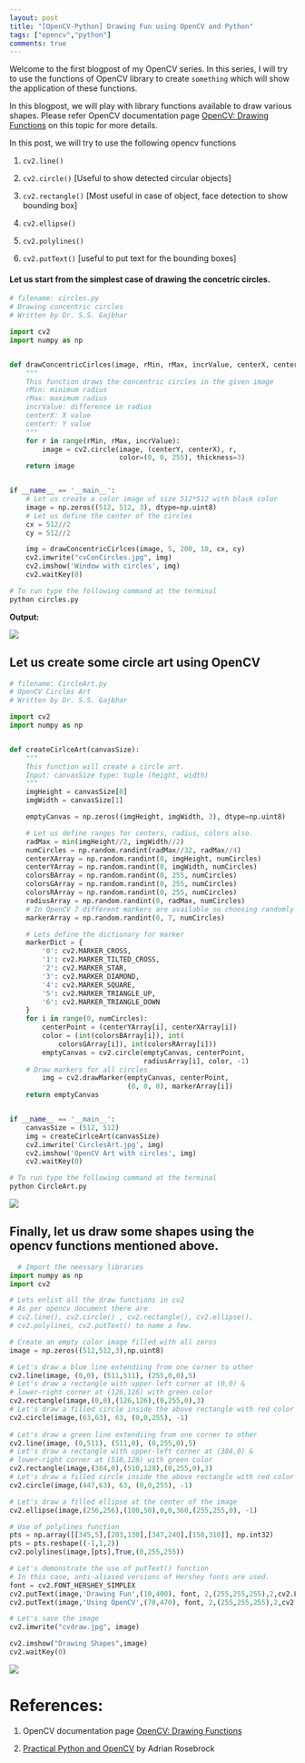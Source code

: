 ```yaml
---
layout: post
title: "[OpenCV-Python] Drawing Fun using OpenCV and Python"
tags: ["opencv","python"]
comments: true
---
```

Welcome to the first blogpost of my OpenCV series. In this series, I will try to use the functions of OpenCV library to create `something` which will show the application of these functions. 

In this blogpost, we will play with library functions available to draw various shapes.  Please refer OpenCV documentation page [OpenCV: Drawing Functions](https://docs.opencv.org/master/d6/d6e/group__imgproc__draw.html#gaf10604b069374903dbd0f0488cb43670) on this topic for more details. 

In this post, we will try to use the following opencv functions

1. `cv2.line()`

2. `cv2.circle()` [Useful to show detected circular objects]

3. `cv2.rectangle()` [Most useful in case of object, face detection to show bounding box]

4. `cv2.ellipse()`

5. `cv2.polylines()`

6. `cv2.putText()` [useful to put text for the bounding boxes]
   
   

#### Let us start from the simplest case of drawing the concetric circles.

```python
# filename: circles.py
# Drawing concentric circles
# Written by Dr. S.S. Gajbhar

import cv2
import numpy as np


def drawConcentricCirlces(image, rMin, rMax, incrValue, centerX, centerY):
    """
    This function draws the concentric circles in the given image 
    rMin: minimum radius
    rMax: maximum radius
    incrValue: difference in radius
    centerX: X value
    centerY: Y value
    """
    for r in range(rMin, rMax, incrValue):
        image = cv2.circle(image, (centerY, centerX), r,
                           color=(0, 0, 255), thickness=3)
    return image


if __name__ == '__main__':
    # Let us create a color image of size 512*512 with black color
    image = np.zeros((512, 512, 3), dtype=np.uint8)
    # Let us define the center of the circles
    cx = 512//2
    cy = 512//2

    img = drawConcentricCirlces(image, 5, 200, 10, cx, cy)
    cv2.imwrite("cvConCircles.jpg", img)
    cv2.imshow('Window with circles', img)
    cv2.waitKey(0)


```

```bash
# To run type the following command at the terminal
python circles.py
```

**Output:**

![](/assets/images/20201207/pic1.jpg)

## Let us create some circle art using OpenCV

```python
# filename: CircleArt.py
# OpenCV Circles Art
# Written by Dr. S.S. Gajbhar

import cv2
import numpy as np


def createCirlceArt(canvasSize):
    """
    This function will create a circle art.
    Input: canvasSize type: tuple (height, width)
    """
    imgHeight = canvasSize[0]
    imgWidth = canvasSize[1]

    emptyCanvas = np.zeros((imgHeight, imgWidth, 3), dtype=np.uint8)

    # Let us define ranges for centers, radius, colors also.
    radMax = min(imgHeight//2, imgWidth//2)
    numCircles = np.random.randint(radMax//32, radMax//4)
    centerXArray = np.random.randint(0, imgHeight, numCircles)
    centerYArray = np.random.randint(0, imgWidth, numCircles)
    colorsBArray = np.random.randint(0, 255, numCircles)
    colorsGArray = np.random.randint(0, 255, numCircles)
    colorsRArray = np.random.randint(0, 255, numCircles)
    radiusArray = np.random.randint(0, radMax, numCircles)
    # In OpenCV 7 different markers are available so choosing randomly that also
    markerArray = np.random.randint(0, 7, numCircles)

    # Lets define the dictionary for marker
    markerDict = {
        '0': cv2.MARKER_CROSS,
        '1': cv2.MARKER_TILTED_CROSS,
        '2': cv2.MARKER_STAR,
        '3': cv2.MARKER_DIAMOND,
        '4': cv2.MARKER_SQUARE,
        '5': cv2.MARKER_TRIANGLE_UP,
        '6': cv2.MARKER_TRIANGLE_DOWN
    }
    for i in range(0, numCircles):
        centerPoint = (centerYArray[i], centerXArray[i])
        color = (int(colorsBArray[i]), int(
            colorsGArray[i]), int(colorsRArray[i]))
        emptyCanvas = cv2.circle(emptyCanvas, centerPoint,
                                 radiusArray[i], color, -1)
    # Draw markers for all circles
        img = cv2.drawMarker(emptyCanvas, centerPoint,
                             (0, 0, 0), markerArray[i])
    return emptyCanvas


if __name__ == '__main__':
    canvasSize = (512, 512)
    img = createCirlceArt(canvasSize)
    cv2.imwrite('CirclesArt.jpg', img)
    cv2.imshow('OpenCV Art with circles', img)
    cv2.waitKey(0)


```

```bash
# To run type the following command at the terminal
python CircleArt.py
```

![](/assets/images/20201207/pic2.jpg)
## Finally, let us draw some shapes using the opencv functions mentioned above.

```python
  # Import the neessary libraries
import numpy as np
import cv2

# Lets enlist all the draw functions in cv2
# As per opencv document there are 
# cv2.line(), cv2.circle() , cv2.rectangle(), cv2.ellipse(), 
# cv2.polylines, cv2.putText() to name a few.

# Create an empty color image filled with all zeros
image = np.zeros((512,512,3),np.uint8)

# Let's draw a blue line extendiing from one corner to other
cv2.line(image, (0,0), (511,511), (255,0,0),5)
# Let's draw a rectangle with upper-left corner at (0,0) &
# lower-right corner at (126,126) with green color 
cv2.rectangle(image,(0,0),(126,126),(0,255,0),3)
# Let's draw a filled circle inside the above rectangle with red color
cv2.circle(image,(63,63), 63, (0,0,255), -1)
  
# Let's draw a green line extendiing from one corner to other
cv2.line(image, (0,511), (511,0), (0,255,0),5)
# Let's draw a rectangle with upper-left corner at (384,0) &
# lower-right corner at (510,128) with green color 
cv2.rectangle(image,(384,0),(510,128),(0,255,0),3)
# Let's draw a filled circle inside the above rectangle with red color
cv2.circle(image,(447,63), 63, (0,0,255), -1)

# Let's draw a filled ellipse at the center of the image
cv2.ellipse(image,(256,256),(100,50),0,0,360,(255,255,0), -1)

# Use of polylines function
pts = np.array([[345,5],[203,130],[347,240],[150,310]], np.int32)
pts = pts.reshape((-1,1,2))
cv2.polylines(image,[pts],True,(0,255,255))

# Let's demonstrate the use of putText() function
# In this case, anti-aliased versions of Hershey fonts are used. 
font = cv2.FONT_HERSHEY_SIMPLEX
cv2.putText(image,'Drawing Fun',(10,400), font, 2,(255,255,255),2,cv2.LINE_AA)
cv2.putText(image,'Using OpenCV',(70,470), font, 2,(255,255,255),2,cv2.LINE_AA)

# Let's save the image
cv2.imwrite("cvdraw.jpg", image)

cv2.imshow("Drawing Shapes",image)
cv2.waitKey(0)
```

![](/assets/images/20201207/pic3.jpg)

# References:

1. OpenCV documentation page [OpenCV: Drawing Functions](https://docs.opencv.org/master/d6/d6e/group__imgproc__draw.html#gaf10604b069374903dbd0f0488cb43670)

2. [Practical Python and OpenCV](https://www.pyimagesearch.com/practical-python-opencv/) by Adrian Rosebrock 
